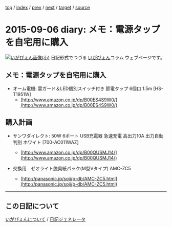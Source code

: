 [top](https://igapyon.github.io/diary/) 
 / [index](https://igapyon.github.io/diary/2015/index.html) 
 / [prev](https://igapyon.github.io/diary/2015/ig150905.html) 
 / [next](https://igapyon.github.io/diary/2015/ig150907.html) 
 / [target](https://igapyon.github.io/diary/2015/ig150906.html) 
 / [source](https://github.com/igapyon/diary/blob/gh-pages/2015/ig150906.html.src.md) 

2015-09-06 diary: メモ：電源タップを自宅用に購入
=====================================================================================================
[![いがぴょん画像(小)](https://igapyon.github.io/diary/images/iga200306s.jpg "いがぴょん")](https://igapyon.github.io/diary/memo/memoigapyon.html) 日記形式でつづる [いがぴょん](https://igapyon.github.io/diary/memo/memoigapyon.html)コラム ウェブページです。

## メモ：電源タップを自宅用に購入


* オーム電機: 雷ガード＆LED個別スイッチ付き 節電タップ 6個口 1.5m [HS-T1951W]
  * [http://www.amazon.co.jp/dp/B00ES4S9W0/](http://www.amazon.co.jp/dp/B00ES4S9W0/)



## 購入計画


* サンワダイレクト: 50W 6ポート USB充電器 急速充電 高出力10A 出力自動判別 ホワイト [700-AC011WAZ]
  * [http://www.amazon.co.jp/dp/B00QUSMJ14/](http://www.amazon.co.jp/dp/B00QUSMJ14/)



* 交換用　ゼオライト脱臭紙パック(M型Vタイプ) AMC-ZC5 
  * [http://panasonic.jp/soji/p-db/AMC-ZC5.html](http://panasonic.jp/soji/p-db/AMC-ZC5.html)



----------------------------------------------------------------------------------------------------

## この日記について
[いがぴょんについて](https://igapyon.github.io/diary/memo/memoigapyon.html) / [日記ジェネレータ](https://github.com/igapyon/igapyonv3)
